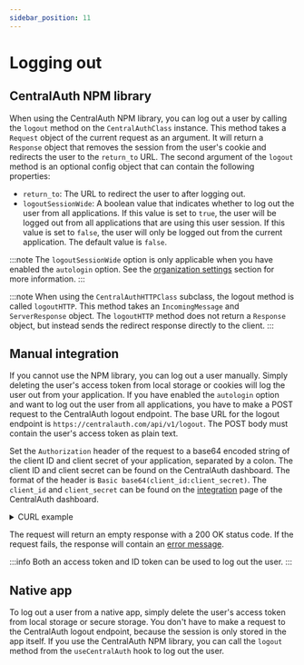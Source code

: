 ```yaml
---
sidebar_position: 11
---
```


# Logging out

## CentralAuth NPM library

When using the CentralAuth NPM library, you can log out a user by calling the `logout` method on the `CentralAuthClass` instance. This method takes a `Request` object of the current request as an argument. It will return a `Response` object that removes the session from the user's cookie and redirects the user to the `return_to` URL. The second argument of the `logout` method is an optional config object that can contain the following properties:

- `return_to`: The URL to redirect the user to after logging out. 
- `logoutSessionWide`: A boolean value that indicates whether to log out the user from all applications. If this value is set to `true`, the user will be logged out from all applications that are using this user session. If this value is set to `false`, the user will only be logged out from the current application. The default value is `false`.

:::note
The `logoutSessionWide` option is only applicable when you have enabled the `autologin` option. See the [organization settings](/admin/dashboard/organization/settings#organization-settings) section for more information.
:::

:::note
When using the `CentralAuthHTTPClass` subclass, the logout method is called `logoutHTTP`. This method takes an `IncomingMessage` and `ServerResponse` object. The `logoutHTTP` method does not return a `Response` object, but instead sends the redirect response directly to the client.
:::

## Manual integration

If you cannot use the NPM library, you can log out a user manually. Simply deleting the user's access token from local storage or cookies will log the user out from your application. If you have enabled the `autologin` option and want to log out the user from all applications, you have to make a POST request to the CentralAuth logout endpoint. The base URL for the logout endpoint is `https://centralauth.com/api/v1/logout`. The POST body must contain the user's access token as plain text.

Set the `Authorization` header of the request to a base64 encoded string of the client ID and client secret of your application, separated by a colon. The client ID and client secret can be found on the CentralAuth dashboard. The format of the header is `Basic base64(client_id:client_secret)`. The `client_id` and `client_secret` can be found on the [integration](/admin/dashboard/organization/integration) page of the CentralAuth dashboard.

<details>
<summary>CURL example</summary>

Replace `CLIENT_ID`, `CLIENT_SECRET` and `ACCESS_TOKEN` with the values of your application and the user's session. 

```bash
# Create the Authorization header by base64 encoding "CLIENT_ID:CLIENT_SECRET"
AUTH_HEADER=$(echo -n "CLIENT_ID:CLIENT_SECRET" | base64)

curl -X POST https://centralauth.com/api/v1/logout \
  -H "Authorization: Basic $AUTH_HEADER" \
  -H "Content-Type: text/plain" \
  -d "ACCESS_TOKEN"
```
</details>

The request will return an empty response with a 200 OK status code. If the request fails, the response will contain an [error message](/developer/error-handling).

:::info
Both an access token and ID token can be used to log out the user.
:::

## Native app

To log out a user from a native app, simply delete the user's access token from local storage or secure storage. You don't have to make a request to the CentralAuth logout endpoint, because the session is only stored in the app itself. If you use the CentralAuth NPM library, you can call the `logout` method from the `useCentralAuth` hook to log out the user.